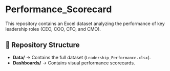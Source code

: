# Performance_Scorecard 

This repository contains an Excel dataset analyzing the performance of key leadership roles (CEO, COO, CFO, and CMO).

## 📂 Repository Structure  
- **Data/** → Contains the full dataset (`Leadership_Performance.xlsx`).  
- **Dashboards/** → Contains visual performance scorecards.

